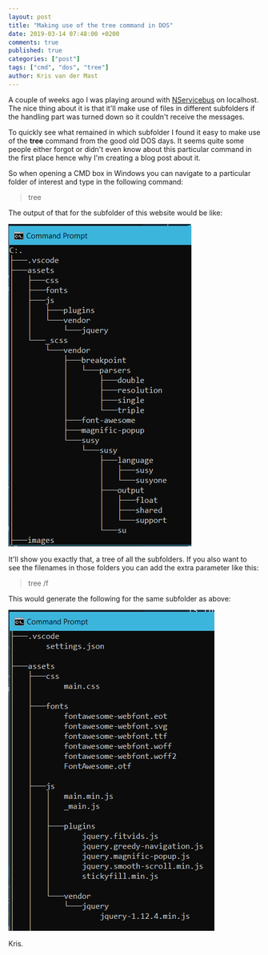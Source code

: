 ```yaml
---
layout: post
title: "Making use of the tree command in DOS"
date: 2019-03-14 07:48:00 +0200
comments: true
published: true
categories: ["post"]
tags: ["cmd", "dos", "tree"]
author: Kris van der Mast
---
```

A couple of weeks ago I was playing around with [NServicebus]() on localhost. The nice thing about it is that it'll make use of files in different subfolders if the handling part was turned down so it couldn't receive the messages.

To quickly see what remained in which subfolder I found it easy to make use of the __tree__ command from the good old DOS days. It seems quite some people either forgot or didn't even know about this particular command in the first place hence why I'm creating a blog post about it.

So when opening a CMD box in Windows you can navigate to a particular folder of interest and type in the following command:

> tree

The output of that for the subfolder of this website would be like:

![Tree command](/images/tree.png)

It'll show you exactly that, a tree of all the subfolders. If you also want to see the filenames in those folders you can add the extra parameter like this:

> tree /f

This would generate the following for the same subfolder as above:

![Tree /f command](/images/tree-f.png)

Kris.